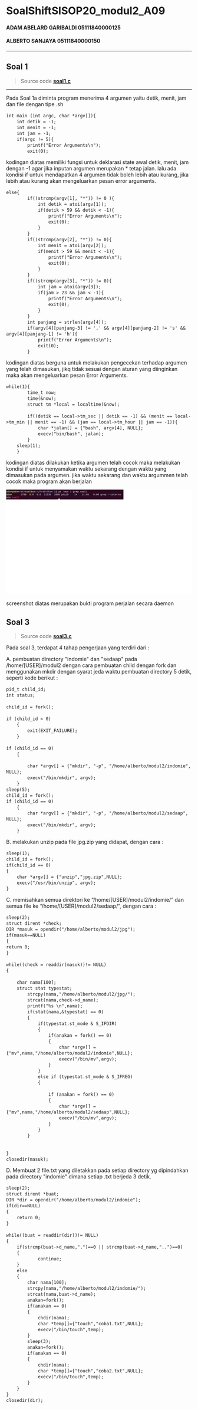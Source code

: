 # SoalShiftSISOP20_modul2_A09
#### ADAM ABELARD GARIBALDI 05111840000125
#### ALBERTO SANJAYA 05111840000150
---

## Soal 1 
 > Source code 
 > **[soal1.c](https://github.com/Alberto0150/SoalShiftSISOP20_modul2_A09/blob/master/soal1/soal1.c)**
---
Pada Soal 1a diminta program menerima 4 argumen yaitu detik, menit, jam dan file dengan tipe .sh
```
int main (int argc, char *argv[]){
	int detik = -1;
	int menit = -1;
	int jam = -1;
	if(argc != 5){
		printf("Error Arguments\n");
		exit(0);
```
kodingan diatas memiliki fungsi untuk deklarasi state awal detik, menit, jam dengan -1 agar jika inputan argumen merupakan * tetap jalan. lalu ada kondisi if untuk mendapatkan 4 argumen tidak boleh lebih atau kurang, jika lebih atau kurang akan mengeluarkan pesan error arguments.
```
else{
		if((strcmp(argv[1], "*")) != 0 ){
			int detik = atoi(argv[1]);
			if(detik > 59 && detik < -1){
				printf("Error Arguments\n");
				exit(0);
			}
		}
		if((strcmp(argv[2], "*")) != 0){
			int menit = atoi(argv[2]);
			if(menit > 59 && menit < -1){
				printf("Error Arguments\n");
				exit(0);
			}
		}
		if((strcmp(argv[3], "*")) != 0){
			int jam = atoi(argv[3]);
			if(jam > 23 && jam < -1){
				printf("Error Arguments\n");
				exit(0);
			}
		}
		int panjang = strlen(argv[4]);
		if(argv[4][panjang-3] != '.' && argv[4][panjang-2] != 's' && argv[4][panjang-1] != 'h'){
			printf("Error Arguments\n");
			exit(0);
		}
```
kodingan diatas berguna untuk melakukan pengecekan terhadap argumen yang telah dimasukan, jikq tidak sesuai dengan aturan yang diinginkan maka akan mengeluarkan pesan Error Arguments.
```
while(1){
		time_t now;
		time(&now);
		struct tm *local = localtime(&now);

		if((detik == local->tm_sec || detik == -1) && (menit == local->tm_min || menit == -1) && (jam == local->tm_hour || jam == -1)){
			char *jalan[] = {"bash", argv[4], NULL};
			execv("bin/bash", jalan);
		}
	sleep(1);
	}
```
kodingan diatas dilakukan ketika argumen telah cocok maka melakukan kondisi if untuk menyamakan waktu sekarang dengan waktu yang dimasukan pada argumen. jika waktu sekarang dan waktu argummen telah cocok maka program akan berjalan

![daemon Process](/img/daemon.png)

screenshot diatas merupakan bukti program perjalan secara daemon

## Soal 3
> Source code 
> **[soal3.c](https://github.com/Alberto0150/SoalShiftSISOP20_modul2_A09/blob/master/soal3/soal3.c)**

Pada soal 3, terdapat 4 tahap pengerjaan yang terdiri dari  :

A. pembuatan directory "indomie" dan "sedaap" pada /home/[USER]/modul2 dengan cara pembuatan child dengan fork dan menggunakan mkdir dengan syarat jeda waktu pembuatan directory 5 detik, seperti kode berikut :

```
pid_t child_id;
int status;

child_id = fork();

if (child_id < 0) 
	{
		exit(EXIT_FAILURE); 
	}

if (child_id == 0) 
	{

		char *argv[] = {"mkdir", "-p", "/home/alberto/modul2/indomie", NULL};
		execv("/bin/mkdir", argv);
	}
sleep(5);
child_id = fork();
if (child_id == 0) 
	{	
		char *argv[] = {"mkdir", "-p", "/home/alberto/modul2/sedaap", NULL};
		execv("/bin/mkdir", argv);
	}
```
B. melakukan unzip pada file jpg.zip yang didapat, dengan cara :

```
sleep(1);
child_id = fork();
if(child_id == 0)
{
	char *argv[] = {"unzip","jpg.zip",NULL};
	execv("/usr/bin/unzip", argv);
}
```
C. memisahkan semua direktori  ke “/home/[USER]/modul2/indomie/” dan semua file ke
“/home/[USER]/modul2/sedaap/”, dengan cara :

```
sleep(2);
struct dirent *check;
DIR *masuk = opendir("/home/alberto/modul2/jpg");
if(masuk==NULL)
{
return 0;
}

while((check = readdir(masuk))!= NULL)
{
	
	char nama[100];
	struct stat typestat;
		strcpy(nama,"/home/alberto/modul2/jpg/");
		strcat(nama,check->d_name);
		printf("%s \n",nama);
		if(stat(nama,&typestat) == 0)
		{
			if(typestat.st_mode & S_IFDIR)
			{
				if(anakan = fork() == 0)
				{
					char *argv[] = {"mv",nama,"/home/alberto/modul2/indomie",NULL};
					execv("/bin/mv",argv);
				}
			}
			else if (typestat.st_mode & S_IFREG)
			{
				
				if (anakan = fork() == 0)
				{
					char *argv[] = {"mv",nama,"/home/alberto/modul2/sedaap",NULL};
					execv("/bin/mv",argv);
				}
			}
		}
	

}
closedir(masuk);

```


D. Membuat 2 file.txt yang diletakkan pada setiap directory yg dipindahkan pada directory "indomie" dimana setiap .txt berjeda 3 detik.
```
sleep(2);
struct dirent *buat;
DIR *dir = opendir("/home/alberto/modul2/indomie");
if(dir==NULL)
{
	return 0;
}

while((buat = readdir(dir))!= NULL)
{
	if(strcmp(buat->d_name,".")==0 || strcmp(buat->d_name,"..")==0)
	{
        	continue;
	}
	else
	{
		char nama[100];
		strcpy(nama,"/home/alberto/modul2/indomie/");
		strcat(nama,buat->d_name);
		anakan=fork();
		if(anakan == 0)
		{
			chdir(nama);
			char *temp[]={"touch","coba1.txt",NULL};
			execv("/bin/touch",temp);
		}
		sleep(3);
		anakan=fork();
		if(anakan == 0)
		{
			chdir(nama);
			char *temp[]={"touch","coba2.txt",NULL};
			execv("/bin/touch",temp);
		}	
	}
}
closedir(dir);
```
